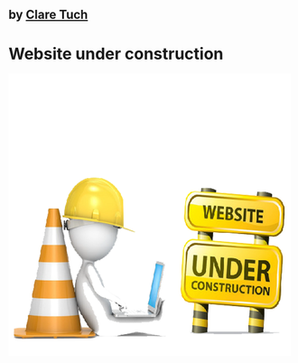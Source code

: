 ## by [Clare Tuch](https://www.linkedin.com/in/claretuch/) 

# Website under construction #
![Under Construction](under-construction.png)
